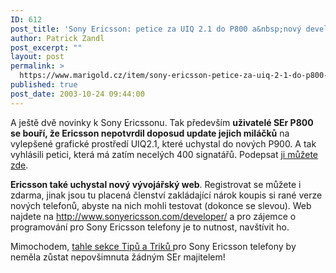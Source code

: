 ```yaml
---
ID: 612
post_title: 'Sony Ericsson: petice za UIQ 2.1 do P800 a&nbsp;nový developer web'
author: Patrick Zandl
post_excerpt: ""
layout: post
permalink: >
  https://www.marigold.cz/item/sony-ericsson-petice-za-uiq-2-1-do-p800-a-novy-developer-web
published: true
post_date: 2003-10-24 09:44:00
---
```

<P>A ještě dvě novinky k Sony Ericssonu. Tak především <STRONG>uživatelé SEr P800 se bouří, že Ericsson nepotvrdil doposud update jejich miláčků</STRONG> na vylepšené grafické prostředí UIQ2.1, které uchystal do nových P900. A tak vyhlásili petici, která má zatím necelých 400 signatářů. Podepsat <A href="http://www.petitiononline.com/p800/petition.html" target=_blank>ji můžete zde</A>. </P>
<P><STRONG>Ericsson také uchystal nový vývojářský web</STRONG>. Registrovat se můžete i zdarma, jinak jsou tu placená členství zakládající nárok koupis si rané verze nových telefonů, abyste na nich mohli testovat (dokonce se slevou). Web najdete na <A href="http://www.sonyericsson.com/developer/">http://www.sonyericsson.com/developer/</A>&#160;a pro zájemce o programování pro Sony Ericsson telefony je to nutnost, navštívit ho.</P>
<P>Mimochodem, <A href="http://www.sonyericsson.com/developer/site/global/techsupport/tipstrickscode/java/p_java.jsp" target=_blank>tahle sekce Tipů a Triků </A>pro Sony Ericsson telefony by neměla zůstat nepovšimnuta žádným SEr majitelem!</P>